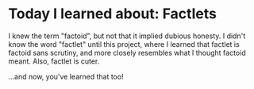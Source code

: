 # Today I learned about: Factlets

I knew the term "factoid", but not that it implied dubious honesty. I didn't know the word "factlet" until this project, where I learned that factlet is factoid sans scrutiny, and more closely resembles what I thought factoid meant. Also, factlet is cuter. 

...and now, you've learned that too!